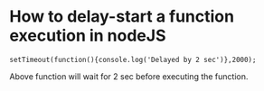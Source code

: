 # How to delay-start a function execution in nodeJS

```nodejs
setTimeout(function(){console.log('Delayed by 2 sec')},2000);
```

Above function will wait for 2 sec before executing the function.
